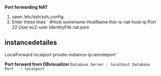 **Port forwarding NAT**

1. open /etc/ssh/ssh_config
2. Enter these lines
`
#Host somename
HostName this-is-nat-host-ip
Port 22
User ec2-user
IdentityFile nat.pem

## instancedetailes
LocalForward localport private-instance-ip:remoteport
`



**Port forward from DBvisualizer**
`
Database Server : localhost
Database Port   : localport
`
